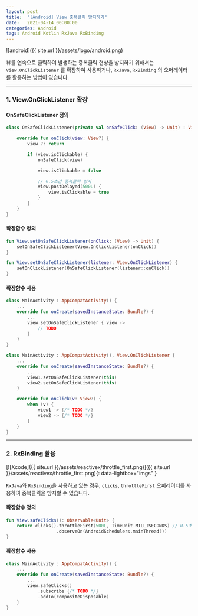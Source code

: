 ```yaml
---
layout: post
title:  "[Android] View 중복클릭 방지하기"
date:   2021-04-14 00:00:00
categories: Android
tags: Android Kotlin RxJava RxBinding
---
```


![android]({{ site.url }}/assets/logo/android.png)

뷰를 연속으로 클릭하여 발생하는 중복클릭 현상을 방지하기 위해서는 `View.OnClickListener` 를 확장하여 사용하거나,
`RxJava`, `RxBinding` 의 오퍼레이터를 활용하는 방법이 있습니다.

***
### 1. View.OnClickListener 확장

#### OnSafeClickListener 정의

```kotlin
class OnSafeClickListener(private val onSafeClick: (View) -> Unit) : View.OnClickListener {

    override fun onClick(view: View?) {
        view ?: return

        if (view.isClickable) {
            onSafeClick(view)

            view.isClickable = false

            // 0.5초간 중복클릭 방지
            view.postDelayed(500L) {
                view.isClickable = true
            }
        }
    }
}
```


#### 확장함수 정의

```kotlin
fun View.setOnSafeClickListener(onClick: (View) -> Unit) {
    setOnSafeClickListener(View.OnClickListener(onClick))
}

fun View.setOnSafeClickListener(listener: View.OnClickListener) {
    setOnClickListener(OnSafeClickListener(listener::onClick))
}
```


#### 확장함수 사용
```kotlin
class MainActivity : AppCompatActivity() {
    ...
    override fun onCreate(savedInstanceState: Bundle?) {
        ...
        view.setOnSafeClickListener { view ->
            // TODO 
        }
    }
}
```

```kotlin
class MainActivity : AppCompatActivity(), View.OnClickListener {
    ...
    override fun onCreate(savedInstanceState: Bundle?) {
        ...
        view1.setOnSafeClickListener(this)
        view2.setOnSafeClickListener(this)
    }

    override fun onClick(v: View?) {
        when (v) {
            view1 -> {/* TODO */}
            view2 -> {/* TODO */}
        }
    }
}
```
***
### 2. RxBinding 활용

[![Xcode]({{ site.url }}/assets/reactivex/throttle_first.png)]({{ site.url }}/assets/reactivex/throttle_first.png){: data-lightbox="imgs" }

`RxJava`와 `RxBinding`을 사용하고 있는 경우, 
`clicks`, `throttleFirst` 오퍼레이터를 사용하여 중복클릭을 방지할 수 있습니다.

#### 확장함수 정의

```kotlin
fun View.safeClicks(): Observable<Unit> {
    return clicks().throttleFirst(500L, TimeUnit.MILLISECONDS) // 0.5초간 중복클릭 방지
                   .observeOn(AndroidSchedulers.mainThread())
}
```

#### 확장함수 사용

```kotlin
class MainActivity : AppCompatActivity() {
    ...
    override fun onCreate(savedInstanceState: Bundle?) {
        ...
        view.safeClicks()
            .subscribe {/* TODO */}
            .addTo(compositeDisposable)
    }
}
```

